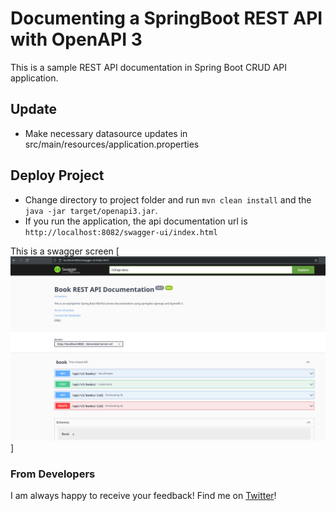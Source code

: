 # Documenting a SpringBoot REST API with OpenAPI 3

This is a sample REST API documentation in Spring Boot CRUD API application. 

## Update
- Make necessary datasource updates in src/main/resources/application.properties

## Deploy Project
- Change directory to project folder and  run `mvn clean install` and the `java -jar target/openapi3.jar`.
- If you run the application, the api documentation url is `http://localhost:8082/swagger-ui/index.html` 

This is a swagger screen
[<img src="screens/swagger.png" alt="Sample login"  />]



### From Developers

I am always happy to receive your feedback!
Find me on [Twitter](https://twitter.com/julian_geniuz)!

